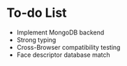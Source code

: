 # To-do List

- Implement MongoDB backend
- Strong typing
- Cross-Browser compatibility testing
- Face descriptor database match
